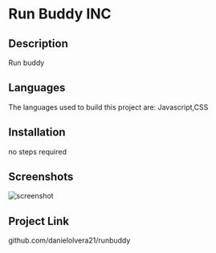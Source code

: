 
  # Run Buddy INC

  ## Description 
  Run buddy

  ## Languages
  The languages used to build this project are:
  Javascript,CSS

  ## Installation
  no steps required

  ## Screenshots
  ![screenshot](https://user-images.githubusercontent.com/83250389/125986734-08f4f59f-ca25-45f3-916d-7f2f1da41495.png)

  ## Project Link
  github.com/danielolvera21/runbuddy

